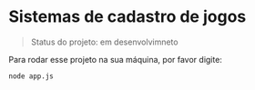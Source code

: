 <h1>Sistemas de cadastro de jogos</h1>

>Status do projeto: em desenvolvimneto

Para rodar esse projeto na sua máquina, por favor digite:

```
node app.js

```

